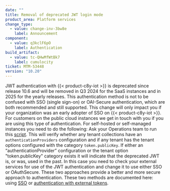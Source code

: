 ```yaml
---
date: ""
title: Removal of deprecated JWT login mode
product_area: Platform services
change_type:
  - value: change-inv-3bw8e
    label: Announcement
component:
  - value: q3kclF6pO
    label: Authentication
build_artifact:
  - value: tc-QHwMfWtBk7
    label: cumulocity
ticket: MTM-53448
version: "10.20"
---
```

JWT authentication with {{< product-c8y-iot >}} is deprecated since release 10.6 and will be removed in Q3 2024 for the SaaS instances and in 2025 for the yearly releases.
This authentication method is not to be confused with SSO (single sign-on) or OAI-Secure authentication, which are both recommended and still supported.
This change will only impact you if your organization was an early adopter of SSO on {{< product-c8y-iot >}}.
For customers on the public cloud instances we get in touch with you if you are using this type of authentication.
For self-hosted or self-managed instances you need to do the following:
Ask your Operations team to run this [script](https://getsupport.softwareag.com/servicedesk/customer/kb/view/429359127). This will verify
whether any tenant collections have an `authenticationProviders` configuration and
if any tenant has the tenant options configured with the category `token.publicKey`.
If either an “authenticationProvider” configuration or the tenant option "token.publicKey" category exists it will indicate that the deprecated JWT is, or was, used in the past. In this case you need to check your external services for use of the JWT authentication and change it to use either SSO or OAuthSecure. These two approaches provide a better and more secure approach to authentication.
These two methods are documented here: using [SSO](https://cumulocity.com/docs/authentication/sso/#configuration) or [authentication with external tokens](https://cumulocity.com/docs/authentication/sso/#configuring-access-tokens).